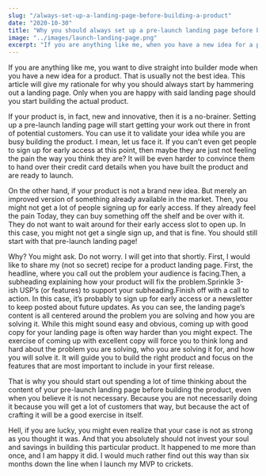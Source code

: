 ```yaml
---
slug: "/always-set-up-a-landing-page-before-building-a-product"
date: "2020-10-30"
title: "Why you should always set up a pre-launch landing page before building a product"
image: "../images/launch-landing-page.png"
excerpt: "If you are anything like me, when you have a new idea for a product, you just want to dive straight into builder mode. That is usually not the best idea. In this article, I will give my rationale for why you should always start by hammering out a landing page. Only when you are happy with said landing page should you start building the actual product."
---
```


If you are anything like me, you want to dive straight into builder mode when you have a new idea for a product. That is usually not the best idea. This article will give my rationale for why you should always start by hammering out a landing page. Only when you are happy with said landing page should you start building the actual product.


If your product is, in fact, new and innovative, then it is a no-brainer. Setting up a pre-launch landing page will start getting your work out there in front of potential customers. You can use it to validate your idea while you are busy building the product. I mean, let us face it. If you can’t even get people to sign up for early access at this point, then maybe they are just not feeling the pain the way you think they are? It will be even harder to convince them to hand over their credit card details when you have built the product and are ready to launch.


On the other hand, if your product is not a brand new idea. But merely an improved version of something already available in the market. Then, you might not get a lot of people signing up for early access. If they already feel the pain Today, they can buy something off the shelf and be over with it. They do not want to wait around for their early access slot to open up. In this case, you might not get a single sign up, and that is fine. You should still start with that pre-launch landing page!


Why? You might ask. Do not worry. I will get into that shortly. First, I would like to share my (not so secret) recipe for a product landing page.
First, the headline, where you call out the problem your audience is facing.Then, a subheading explaining how your product will fix the problem.Sprinkle 3-ish USP’s (or features) to support your subheading.Finish off with a call to action. In this case, it’s probably to sign up for early access or a newsletter to keep posted about future updates.
As you can see, the landing page’s content is all centered around the problem you are solving and how you are solving it. While this might sound easy and obvious, coming up with good copy for your landing page is often way harder than you might expect. The exercise of coming up with excellent copy will force you to think long and hard about the problem you are solving, who you are solving it for, and how you will solve it. It will guide you to build the right product and focus on the features that are most important to include in your first release.


That is why you should start out spending a lot of time thinking about the content of your pre-launch landing page before building the product, even when you believe it is not necessary. Because you are not necessarily doing it because you will get a lot of customers that way, but because the act of crafting it will be a good exercise in itself.


Hell, if you are lucky, you might even realize that your case is not as strong as you thought it was. And that you absolutely should not invest your soul and savings in building this particular product. It happened to me more than once, and I am happy it did. I would much rather find out this way than six months down the line when I launch my MVP to crickets.


